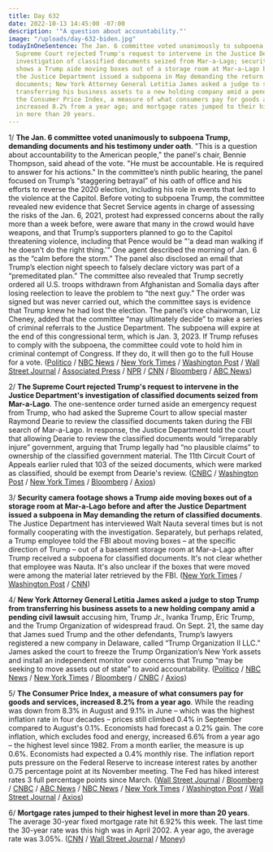```yaml
---
title: Day 632
date: 2022-10-13 14:45:00 -07:00
description: '"A question about accountability."'
image: "/uploads/day-632-biden.jpg"
todayInOneSentence: The Jan. 6 committee voted unanimously to subpoena Trump; the
  Supreme Court rejected Trump's request to intervene in the Justice Department's
  investigation of classified documents seized from Mar-a-Lago; security camera footage
  shows a Trump aide moving boxes out of a storage room at Mar-a-Lago before and after
  the Justice Department issued a subpoena in May demanding the return of classified
  documents; New York Attorney General Letitia James asked a judge to stop Trump from
  transferring his business assets to a new holding company amid a pending civil lawsuit;
  the Consumer Price Index, a measure of what consumers pay for goods and services,
  increased 8.2% from a year ago; and mortgage rates jumped to their highest level
  in more than 20 years.
---
```


1/ **The Jan. 6 committee voted unanimously to subpoena Trump, demanding documents and his testimony under oath**. "This is a question about accountability to the American people," the panel's chair, Bennie Thompson, said ahead of the vote. "He must be accountable. He is required to answer for his actions." In the committee’s ninth public hearing, the panel focused on Trump’s “staggering betrayal” of his oath of office and his efforts to reverse the 2020 election, including his role in events that led to the violence at the Capitol. Before voting to subpoena Trump, the committee revealed new evidence that Secret Service agents in charge of assessing the risks of the Jan. 6, 2021, protest had expressed concerns about the rally more than a week before, were aware that many in the crowd would have weapons, and that Trump’s supporters planned to go to the Capitol threatening violence, including that Pence would be "'a dead man walking if he doesn't do the right thing.'" One agent described the morning of Jan. 6 as the “calm before the storm.” The panel also disclosed an email that Trump’s election night speech to falsely declare victory was part of a “premeditated plan.” The committee also revealed that Trump secretly ordered all U.S. troops withdrawn from Afghanistan and Somalia days after losing reelection to leave the problem to “the next guy.” The order was signed but was never carried out, which the committee says is evidence that Trump knew he had lost the election. The panel’s vice chairwoman, Liz Cheney, added that the committee “may ultimately decide” to make a series of criminal referrals to the Justice Department. The subpoena will expire at the end of this congressional term, which is Jan. 3, 2023. If Trump refuses to comply with the subpoena, the committee could vote to hold him in criminal contempt of Congress. If they do, it will then go to the full House for a vote. ([Politico](https://www.politico.com/news/2022/10/13/jan-6-committee-trump-threat-00061454) / [NBC News](https://www.nbcnews.com/politics/congress/jan-6-committee-plans-vote-subpoena-trump-sources-say-rcna52146) / [New York Times](https://www.nytimes.com/live/2022/10/13/us/jan-6-hearing-trump) / [Washington Post](https://www.washingtonpost.com/national-security/2022/10/13/jan-6-committee-hearings-live-updates/) / [Wall Street Journal](https://www.wsj.com/articles/house-jan-6-committee-hearing-to-feature-new-video-testimony-no-live-witnesses-11665630492?mod=hp_lead_pos1) / [Associated Press](https://apnews.com/article/capitol-siege-donald-trump-presidential-elections-election-2020-congress-43c97dd8db5ce460e051204f91aa6cd1?utm_source=homepage&utm_medium=TopNews&utm_campaign=position_01) / [NPR](https://www.npr.org/live-updates/house-jan-6-hearing-10-13-2022) / [CNN](https://www.cnn.com/politics/live-news/jan-6-hearing-livestream-10-13-2022/index.html) / [Bloomberg](https://www.bloomberg.com/news/articles/2022-10-13/jan-6-panel-votes-to-subpoena-trump-in-significant-escalation?sref=MIBMEEoj) / [ABC News](https://abcnews.go.com/Politics/key-takeaways-dramatic-details-latest-jan-hearing/story?id=91470367))

2/ **The Supreme Court rejected Trump's request to intervene in the Justice Department's investigation of classified documents seized from Mar-a-Lago**. The one-sentence order turned aside an emergency request from Trump, who had asked the Supreme Court to allow special master Raymond Dearie to review the classified documents taken during the FBI search of Mar-a-Lago. In response, the Justice Department told the court that allowing Dearie to review the classified documents would “irreparably injure” government, arguing that Trump legally had “no plausible claims” to ownership of the classified government material. The 11th Circuit Court of Appeals earlier ruled that 103 of the seized documents, which were marked as classified, should be exempt from Dearie's review. ([CNBC](https://www.cnbc.com/2022/10/13/supreme-court-denies-trump-bid-to-void-ruling-in-mar-a-lago-raid-documents-case.html) / [Washington Post](https://www.washingtonpost.com/politics/2022/10/13/supreme-court-trump-mar-a-lago-classified-documents/) / [New York Times](https://www.nytimes.com/2022/10/13/us/politics/trump-supreme-court.html) / [Bloomberg](https://www.bloomberg.com/news/articles/2022-10-13/supreme-court-rejects-trump-in-mar-a-lago-classified-record-case?srnd=premium&sref=MIBMEEoj) / [Axios](https://www.axios.com/2022/10/13/supreme-court-trump-mar-a-lago-justice-department))

3/ **Security camera footage shows a Trump aide moving boxes out of a storage room at Mar-a-Lago before and after the Justice Department issued a subpoena in May demanding the return of classified documents**. The Justice Department has interviewed Walt Nauta several times but is not formally cooperating with the investigation. Separately, but perhaps related, a Trump employee told the FBI about moving boxes – at the specific direction of Trump – out of a basement storage room at Mar-a-Lago after Trump received a subpoena for classified documents. It's not clear whether that employee was Nauta. It's also unclear if the boxes that were moved were among the material later retrieved by the FBI. ([New York Times](https://www.nytimes.com/2022/10/12/us/politics/trump-mar-a-lago-walt-nauta.html) / [Washington Post](https://www.washingtonpost.com/national-security/2022/10/12/maralago-witness-trump-boxes-moved/) / [CNN](https://www.cnn.com/2022/10/12/politics/trump-employee-fbi-mar-a-lago-boxes/index.html))

4/ **New York Attorney General Letitia James asked a judge to stop Trump from transferring his business assets to a new holding company amid a pending civil lawsuit** accusing him, Trump Jr., Ivanka Trump, Eric Trump, and the Trump Organization of widespread fraud. On Sept. 21, the same day that James sued Trump and the other defendants, Trump’s lawyers registered a new company in Delaware, called “Trump Organization II LLC.” James asked the court to freeze the Trump Organization’s New York assets and install an independent monitor over concerns that Trump “may be seeking to move assets out of state” to avoid accountability. ([Politico](https://www.politico.com/news/2022/10/13/trump-organization-tish-james-00061662) / [NBC News](https://www.nbcnews.com/politics/donald-trump/ny-attorney-general-moves-stop-trump-org-transferring-assets-rcna52084) / [New York Times](https://www.nytimes.com/2022/10/13/nyregion/trump-ny-lawsuit-james.html) / [Bloomberg](https://www.bloomberg.com/news/articles/2022-10-13/ny-ag-seeks-injunction-against-trump-in-asset-fraud-civil-suit?srnd=premium&sref=MIBMEEoj) / [CNBC](https://www.cnbc.com/2022/10/13/new-york-ag-asks-judge-to-bar-trump-from-moving-businesses-to-holding-company-amid-fraud-lawsuit.html) / [Axios](https://www.axios.com/2022/10/13/trump-new-york-attorney-general-lawsuit-judge-request))

5/ **The Consumer Price Index, a measure of what consumers pay for goods and services, increased 8.2% from a year ago**. While the reading was down from 8.3% in August and 9.1% in June – which was the highest inflation rate in four decades – prices still climbed 0.4% in September compared to August's 0.1%. Economists had forecast a 0.2% gain. The core inflation, which excludes food and energy, increased 6.6% from a year ago – the highest level since 1982. From a month earlier, the measure is up 0.6%. Economists had expected a 0.4% monthly rise. The inflation report puts pressure on the Federal Reserve to increase interest rates by another 0.75 percentage point at its November meeting. The Fed has hiked interest rates 3 full percentage points since March. ([Wall Street Journal](https://www.wsj.com/articles/us-inflation-september-2022-consumer-price-index-11665628037?mod=hp_lead_pos1) / [Bloomberg](https://www.bloomberg.com/news/articles/2022-10-13/core-us-inflation-rises-to-40-year-high-securing-big-fed-hike?srnd=premium&sref=MIBMEEoj) / [CNBC](https://www.cnbc.com/2022/10/13/consumer-price-index-september-2022-.html) / [ABC News](https://abcnews.go.com/Business/inflation-data-show-prices-fell-amid-fed-rate/story?id=91326578) / [NBC News](https://www.nbcnews.com/business/economy/inflation-rate-september-2022-cost-of-food-gas-rent-consumer-prices-rcna51958) / [New York Times](https://www.nytimes.com/live/2022/10/13/business/inflation-cpi-report) / [Washington Post](https://www.washingtonpost.com/business/2022/10/13/fed-inflation-september-cpi/) / [Wall Street Journal](https://www.wsj.com/articles/inflation-report-seals-case-for-0-75-point-fed-rate-rise-in-november-11665667815) / [Axios](https://www.axios.com/2022/10/13/inflation-september-cpi))

6/ **Mortgage rates jumped to their highest level in more than 20 years**. The average 30-year fixed mortgage rate hit 6.92% this week. The last time the 30-year rate was this high was in April 2002. A year ago, the average rate was 3.05%. ([CNN](https://www.cnn.com/2022/10/13/homes/mortgage-rates-october-13-2022/index.html) / [Wall Street Journal](https://www.wsj.com/articles/mortgage-rates-hit-6-92-a-20-year-high-11665669624?mod=hp_lead_pos2) / [Money](https://money.com/current-mortgage-rates/))
